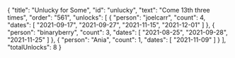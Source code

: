 {
  "title": "Unlucky for Some",
  "id": "unlucky",
  "text": "Come 13th three times",
  "order": "561",
  "unlocks": [
    {
      "person": "joelcarr",
      "count": 4,
      "dates": [
        "2021-09-17",
        "2021-09-27",
        "2021-11-15",
        "2021-12-01"
      ]
    },
    {
      "person": "binaryberry",
      "count": 3,
      "dates": [
        "2021-08-25",
        "2021-09-28",
        "2021-11-25"
      ]
    },
    {
      "person": "Ania",
      "count": 1,
      "dates": [
        "2021-11-09"
      ]
    }
  ],
  "totalUnlocks": 8
}